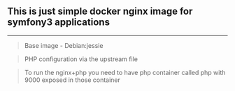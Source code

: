 ## This is just simple docker nginx image for symfony3 applications



****



>Base image - Debian:jessie

>PHP configuration via the upstream file

>To run the nginx+php you need to have php container called php with 9000 exposed in those container